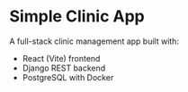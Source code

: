 # Simple Clinic App

A full-stack clinic management app built with:

- React (Vite) frontend
- Django REST backend
- PostgreSQL with Docker

